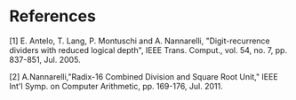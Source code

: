 # References

[1] E. Antelo, T. Lang, P. Montuschi and A. Nannarelli, "Digit-recurrence dividers with reduced logical depth", IEEE Trans. Comput., vol. 54, no. 7, pp. 837-851, Jul. 2005.

[2] A.Nannarelli,"Radix-16 Combined Division and Square Root Unit," IEEE Int'l Symp. on Computer Arithmetic, pp. 169-176, Jul. 2011.
